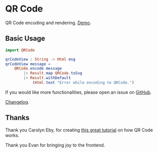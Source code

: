 # QR Code

QR Code encoding and rendering. [Demo](https://pablohirafuji.github.io/elm-qrcode/).

## Basic Usage

```elm
import QRCode

qrCodeView : String -> Html msg
qrCodeView message =
    QRCode.encode message
        |> Result.map QRCode.toSvg
        |> Result.withDefault
            (Html.text "Error while encoding to QRCode.")

```

If you would like more functionalities, please open an issue on [GitHub](https://github.com/pablohirafuji/elm-qrcode/issues).

[Changelog](https://github.com/pablohirafuji/elm-qrcode/releases).


## Thanks

Thank you Carolyn Eby, for creating [this great tutorial](http://www.thonky.com/qr-code-tutorial/) on how QR Code works.

Thank you Evan for bringing joy to the frontend.
